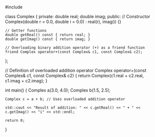 #include <iostream>

class Complex {
private:
    double real;
    double imag;
public:
    // Constructor
    Complex(double r = 0.0, double i = 0.0) : real(r), imag(i) {}
    
    // Getter functions
    double getReal() const { return real; }
    double getImag() const { return imag; }
    
    // Overloading binary addition operator (+) as a friend function
    friend Complex operator+(const Complex& c1, const Complex& c2);
};

// Definition of overloaded addition operator
Complex operator+(const Complex& c1, const Complex& c2) {
    return Complex(c1.real + c2.real, c1.imag + c2.imag);
}

int main() {
    Complex a(3.0, 4.0);
    Complex b(1.5, 2.5);
    
    Complex c = a + b; // Uses overloaded addition operator
    
    std::cout << "Result of addition: " << c.getReal() << " + " << c.getImag() << "i" << std::endl;

    return 0;
}
